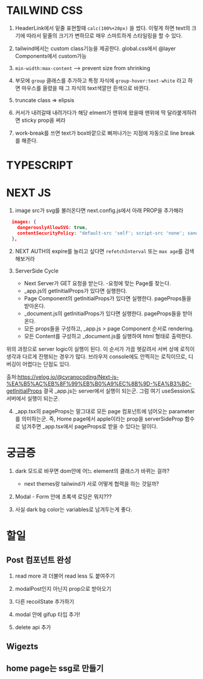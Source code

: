 # TAILWIND CSS

1. HeaderLink에서 밑줄 표현할때 `calc(100%+20px)` 을 썼다. 이렇게 하면 text의 크기에 따라서 밑줄의 크기가 변하므로 매우 스마트하게 스타일링을 할 수 있다.

2. tailwind에서는 custom class기능을 제공한다. global.css에서 @layer Components에서 custom가능

3. `min-width:max-content` --> prevent size from shrinking

4. 부모에 `group` 클래스를 추가하고 특정 자식에 `group-hover:text-white` 라고 하면 마우스를 올렸을 때 그 자식의 text색깔만 흰색으로 바뀐다.

5. truncate class => elipsis

6. 커서가 내려갈때 내려가다가 해당 elment가 맨위에 왔을때 맨위에 딱 달라붙게하려면 sticky prop을 써라

7. work-break를 쓰면 text가 box바깥으로 삐져나가는 지점에 자동으로 line break를 해준다.

# TYPESCRIPT

# NEXT JS

1. image src가 svg를 불러온다면 next.config.js에서 아래 PROP을 추가해라

```JSON
  images: {
    dangerouslyAllowSVG: true,
    contentSecurityPolicy: "default-src 'self'; script-src 'none'; sandbox;",
  },
```

2. NEXT AUTH의 expire를 늘리고 싶다면 `refetchInterval` 또는 `max age`를 검색해보거라

3. ServerSide Cycle
   - Next Server가 GET 요청을 받는다. -요청에 맞는 Page를 찾는다.
   - \_app.js의 getInitialProps가 있다면 실행한다.
   - Page Component의 getInitialProps가 있다면 실행한다. pageProps들을 받아온다.
   - \_document.js의 getInitialProps가 있다면 실행한다. pageProps들을 받아온다.
   - 모든 props들을 구성하고, \_app.js > page Component 순서로 rendering.
   - 모든 Content를 구성하고 \_document.js를 실행하여 html 형태로 출력한다.

위의 과정으로 server logic이 실행이 된다. 이 순서가 가끔 헷갈려서 서버 상에 로직이 생각과 다르게 진행되는 경우가 많다. 브라우저 console에도 안찍히는 로직이므로, 디버깅이 어렵다는 단점도 있다.

출처:https://velog.io/@cyranocoding/Next-js-%EA%B5%AC%EB%8F%99%EB%B0%A9%EC%8B%9D-%EA%B3%BC-getInitialProps
결국 \_app.js는 server에서 실행이 되는군. 그럼 여기 useSession도 서버에서 실행이 되는군.

4. \_app.tsx의 pageProps는 말그대로 모든 page 컴포넌트에 넘어오는 parameter를 의미하는군. 즉, Home page에서 apple이라는 prop을 serverSideProp 함수로 넘겨주면 \_app.tsx에서 pageProps로 받을 수 있다는 말이다.

# 궁금증

1. dark 모드로 바꾸면 dom안에 어느 element의 클래스가 바뀌는 걸까?

   - next themes랑 tailwind가 서로 어떻게 협력을 하는 것일까?

2. Modal - Form 안에 초록색 로딩은 뭐지???

3. 사실 dark bg color는 variables로 남겨두는게 좋다.

# 할일

## Post 컴포넌트 완성

1. read more 과 더불어 read less 도 붙여주기

2. modalPost인지 아닌지 prop으로 받아오기

3. 다른 recoilState 추가하기

4. modal 안에 gifup 타입 추가!

5. delete api 추가

## Wigezts

## home page는 ssg로 만들기
